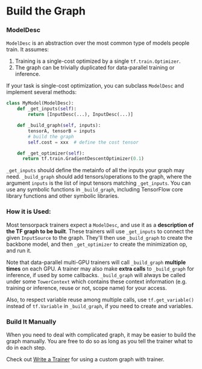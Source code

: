 
# Build the Graph

### ModelDesc

`ModelDesc` is an abstraction over the most common type of models people train.
It assumes:

1. Training is a single-cost optimized by a single `tf.train.Optimizer`.
2. The graph can be trivially duplicated for data-parallel training or inference.

If your task is single-cost optimization,
you can subclass `ModelDesc` and implement several methods:

```python
class MyModel(ModelDesc):
	def _get_inputs(self):
		return [InputDesc(...), InputDesc(...)]

	def _build_graph(self, inputs):
		tensorA, tensorB = inputs
		# build the graph
		self.cost = xxx	 # define the cost tensor

	def _get_optimizer(self):
	  return tf.train.GradientDescentOptimizer(0.1)
```

`_get_inputs` should define the metainfo of all the inputs your graph may need.
`_build_graph` should add tensors/operations to the graph, where
the argument `inputs` is the list of input tensors matching `_get_inputs`.
You can use any symbolic functions in `_build_graph`, including TensorFlow core library
functions and other symbolic libraries.

### How it is Used:

Most tensorpack trainers expect a `ModelDesc`, and use it as a __description
of the TF graph to be built__.
These trainers will use `_get_inputs` to connect the given `InputSource` to the graph.
They'll then use `_build_graph` to create the backbone model, and then `_get_optimizer` to create the minimization op, and run it.

Note that data-parallel multi-GPU trainers will call `_build_graph` __multiple times__ on each GPU.
A trainer may also make __extra calls__ to `_build_graph` for inference, if used by some callbacks.
`_build_graph` will always be called under some `TowerContext` which contains these context information
(e.g. training or inference, reuse or not, scope name) for your access.

Also, to respect variable reuse among multiple calls, use `tf.get_variable()` instead of `tf.Variable` in `_build_graph`,
if you need to create and variables.

### Build It Manually

When you need to deal with complicated graph, it may be easier to build the graph manually.
You are free to do so as long as you tell the trainer what to do in each step.

Check out [Write a Trainer](extend/trainer.html)
for using a custom graph with trainer.
